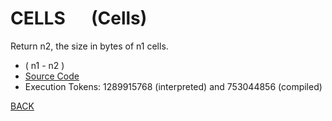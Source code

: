 # CELLS &emsp; (Cells)
Return n2, the size in bytes of n1 cells.
* ( n1 - n2 )
* [Source Code](../words/core/Cells.cs)
* Execution Tokens: 1289915768 (interpreted) and 753044856 (compiled)


[BACK](builtins.md#Cells)
